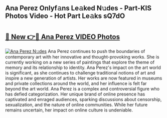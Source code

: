 ## Ana Perez Onlyf𝚊ns Le𝚊ked N𝚞des - Part-KIS Photos Video - Hot Part Le𝚊ks sQ7dO

# <h2><a href="http://ab25955.deff.icu/?id=Ana+Perez">🔗 New 👉🔴 Ana Perez VIDEO Photos</a></h2>

[![Ana Perez N𝚞des](https://i.imgur.com/rIISA9y.gif)](http://ab25955.deff.icu/?id=Ana+Perez)
Ana Perez continues to push the boundaries of contemporary art with her innovative and thought-provoking works. She is currently working on a new series of paintings that explore the theme of memory and its relationship to identity. Ana Perez's impact on the art world is significant, as she continues to challenge traditional notions of art and inspire a new generation of artists. Her works are now featured in museums and private collections around the world, and her influence is felt far beyond the art world. Ana Perez is a complex and controversial figure who has defied categorization. Her unique brand of online presence has captivated and enraged audiences, sparking discussions about censorship, sexualization, and the nature of online communities. While her future remains uncertain, her impact on online culture is undeniable.
